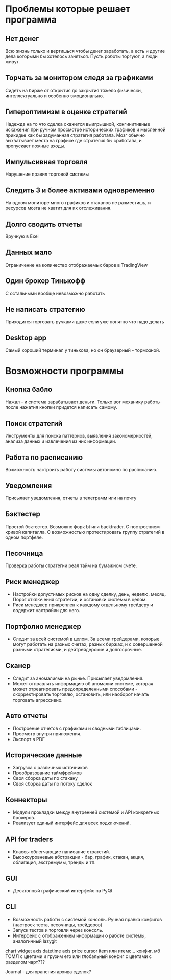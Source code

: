 # Проблемы которые решает программа

## Нет денег
Всю жизнь только и вертишься чтобы денег заработать, а есть и другие дела которыми бы хотелось заняться. Пусть роботы торгуют, а люди живут.

## Торчать за монитором следя за графиками
Сидеть на бирже от открытия до закрытия тяжело физически, интеллектуально и особенно эмоционально. 

## Гипероптимизм в оценке стратегий
Надежда на то что сделка окажется выигрышной, конгинитивные искажения при ручном просмотре исторических графиков и мысленной прикидке как бы задуманная стратегия работала. Мозг обычно выхватывает места на графике где стратегия бы сработала, и пропускает ложные входы.

## Импульсивная торговля
Нарушение правил торговой системы

## Следить 3 и более активами одновременно
На одном мониторе много графиков и стаканов не разместишь, и ресурсов мозга не хватит для их отслеживания.

## Долго сводить отчеты
Вручную в Exel

## Данных мало
Ограничение на количество отображаемых баров в TradingView

## Один брокер Тинькофф
С остальными вообще невозможно работать

## Не написать стратегию
Приходится торговать ручками даже если уже понятно что надо делать

## Desktop app
Самый хороший терминал у тинькова, но он браузерный - тормозной.



# Возможности программы

## Кнопка бабло
Нажал - и система зарабатывает деньги. Только вот механику работы после нажатия кнопки придется написать самому.

## Поиск стратегий
Инструменты для поиска паттернов, выявления закономерностей, анализа данных и извлечения из них информации.

## Работа по расписанию
Возможность настроить работу системы автономно по расписанию.

## Уведомления
Присылает уведомления, отчеты в телеграмм или на почту

## Бэктестер
Простой бэктестер. Возможно форк bt или backtrader. С построением кривой капиталла. С возможностью протестировать группу стратегий в одном портфеле.

## Песочница
Проверка работы стратегии реал тайм на бумажном счете.

## Риск менеджер
- Настройки допустимых рисков на одну сделку, день, неделю, месяц. Порог отключения стратегии, и остановки системы в целом.
- Риск менеджер прикреплен к каждому отдельному трейдеру и содержит настройки для него.

## Портфолио менеджер
- Следит за всей системой в целом. За всеми трейдерами, которые могут работать на разных счетах, разных биржах, и с совершенной разными стратегиями, и дейтрейдерские и долгосрочные.

## Сканер
- Следит за аномалиями на рынке. Присылает уведомления.
- Может отправлять информацию об аномалии системе, которая может отреагировать предопределенными способами - скорректировать торговлю, остановить, или наоборот начать торговать агрессивно.

## Авто отчеты
- Построение отчетов с графиками и сводными таблицами.
- Просмотр внутри приложения.
- Экспорт в PDF

## Исторические данные
- Загрузка с различных источников
- Преобразование таймфреймов
- Своя сборка даты по стакану 
- Своя сборка даты по потоку сделок

## Коннекторы
- Модули прокладки между внутренней системой и API конкретных брокеров. 
- Реализует единый интерфейс для всех подключений.

## API for traders
- Классы облегчающие написание стратегий. 
- Высокоуровневые абстракции - бар, график, стакан, акция, облигация, экстремумы, тренды и тп.

## GUI
- Десктопный графический интерфейс на PyQt

## CLI
- Возможность работы с системой консоль. Ручная правка конфигов (настроек теста, песочницы, трейдеров)
- Запуск тестов и торговли через консоль.
- Интерфейс с отображением информации о работе системы, аналогичный lazygit




chart widget
    axis datetime
    axis price
    cursor
    item или итемс...
    конфиг. мб ТОМЛ с цветами и грузим его
    или глобальный конфиг с цветами с разделом чарт???


Journal - для хранения архива сделок?




